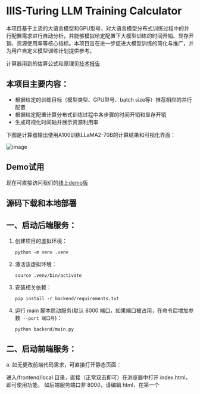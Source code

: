 # IIIS-Turing LLM Training Calculator

本项目基于主流的大语言模型和GPU型号，对大语言模型分布式训练过程中的并行配置需求进行自动分析，并能够模拟给定配置下大模型训练的时间开销、显存开销、资源使用率等核心指标。本项目旨在进一步促进大模型训练的简化与推广，并为用户自定义模型训练计划提供参考。

计算器用到的估算公式和原理见[技术报告](https://github.com/iiis-turing-llm/llm-training-calculator/blob/main/tech_report.pdf)



## 本项目主要内容：

- 根据给定的训练目标（模型类型、GPU型号、batch size等）推荐相应的并行配置
- 根据给定配置计算分布式训练过程中各步骤的时间开销和显存开销
- 生成可视化时间轴并展示资源利用率

下图是计算器输出使用A100训练LLaMA2-70B的计算结果和可视化界面：

![image](https://github.com/iiis-turing-llm/llm-training-calculator/blob/main/pics/UI.jpg)



## Demo试用

现在可直接访问我们的[线上demo版](https://lx.ainanjing.org.cn:12340/calculator/)



## 源码下载和本地部署

## 一、启动后端服务：

1. 创建项目的虚拟环境：

   `python -m venv .venv`

2. 激活该虚拟环境：

   `source .venv/bin/activate`

3. 安装相关依赖：

   `pip install -r backend/requirements.txt`

4. 运行 main 脚本启动服务(默认 8000 端口，如果端口被占用，在命令后增加参数` --port 端口号`)：

   `python backend/main.py`

## 二、启动前端服务：

a. 如无更改前端代码需求，可直接打开静态页面：

进入/frontend/local 目录，直接（正常双击即可）在浏览器中打开 index.html，即可使用功能。
如后端服务端口非 8000，请编辑 html，在第一个<script>中配置相应的端口，如：

```
window.service_base_url = "http://localhost:8001"
```

b. 如希望以开发模式打开前端服务：

1. 确保已安装 Node.js 等环境；

2. 进入/frontend 目录，安装依赖包(使用 npm 安装和启动也是可以的)：

   `yarn install`

3. 确认 Server 地址：

   `在src/utils/constant.ts中配置后端服务地址，默认为本地启动的localhost:8000`

4. 启动本地前端服务：

   `yarn start`

5. 浏览器中访问

   在浏览器中输入`localhost:8080`即可访问（端口如被占用，会自动分配其他端口，在启动日志中可见）

   

## Quick Start

### Guide mode

- 选择GPU和模型类型
- 决定优化技术和minibatch、microbatch大小
- 决定推荐配置流水线并行度、张量并行度、数据并行度
- 决定训练语料的总数和epoch数

根据应用指引填入所需的参数完成并行训练配置，计算器输出最终的时间开销、显存开销并展示时间轴

### Custom mode

- 下载excel模板工具
- 填写相关输入
- 定制计算公式
- 上传带有计算结果的模板文件

LLM training calculator将可视化训练时间轴

### Benchmark mode

- 下载并安装分布式训练框架（本项目使用Megatron进行benchmark测量），注意需要根据当前环境配置来确定需要安装的版本：
-- cuda11+pytorch1.0+：请安装megatron v3.0
-- cuda12+pytorch2.0+：请安装megatron v4.0

下面以安装megatron v3.0为例
```
cd benchmark
bash script/benchmark.sh install v3
```
- 修改examples下脚本参数以支持分布式训练
- 预处理数据集
```
bash script/benchmark.sh setup v3
```
- 开始测量
```
bash script/benchmark.sh train
```
- 上传训练完成后生成的模板文件benchmark.csv

LLM training calculator将根据指定iteration的trace信息可视化训练时间轴

### Comparison

计算器能够保存生成timeline的历史记录，在comparison界面选择任意数量的历史记录可以对已有训练方案进行比较：

![image](https://github.com/iiis-turing-llm/llm-training-calculator/blob/main/pics/UI2.jpg)

## FAQ



## 致谢

本项目由清华大学交叉信息研究院和图灵人工智能研究院共同开发，在此对相关研究开发人员表示感谢。

| System Design && Theoretical Analysis                        | UI Design && Development                                     | Testbed                                      |
| ------------------------------------------------------------ | ------------------------------------------------------------ | -------------------------------------------- |
| [Bohan Zhao](https://github.com/ZeBraHack0) <br />[Wei Xu](https://github.com/xuw)<br />[Limin Long](https://github.com/longlimin) | [Huanhuan Xu](https://github.com/tianlaixhh)<br />[Zhen Li]()<br />[Wenpeng Tang](https://github.com/tangwp123) | [Dong Yang](https://github.com/yangdongtmac) |

